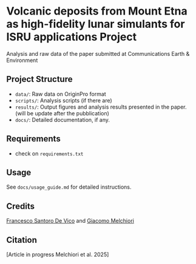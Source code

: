 # Volcanic deposits from Mount Etna as high-fidelity lunar simulants for ISRU applications Project

Analysis and raw data of the paper submitted at Communications Earth & Environment

## Project Structure
- `data/`: Raw data on OriginPro format
- `scripts/`: Analysis scripts (if there are)
- `results/`: Output figures and analysis results presented in the paper. (will be update after the pubblication)
- `docs/`: Detailed documentation, if any.

## Requirements
- check on `requirements.txt`

## Usage
See `docs/usage_guide.md` for detailed instructions.

## Credits
[Francesco Santoro De Vico](https://www.linkedin.com/in/francesco-santoro-geo/) and 
[Giacomo Melchiori](https://www.linkedin.com/in/giacomo-melchiori-20101a17a/)

## Citation
[Article in progress Melchiori et al. 2025]
